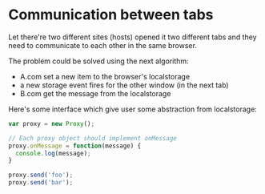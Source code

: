 # Communication between tabs

Let there're two different sites (hosts) opened it two different tabs and they need to communicate to each other in the same browser.

The problem could be solved using the next algorithm:

- A.com set a new item to the browser's localstorage
- a new storage event fires for the other window (in the next tab)
- B.com get the message from the localstorage

Here's some interface which give user some abstraction from localstorage:

```js
var proxy = new Proxy();

// Each proxy object should implement onMessage
proxy.onMessage = function(message) {
  console.log(message);
}

proxy.send('foo');
proxy.send('bar');
```
